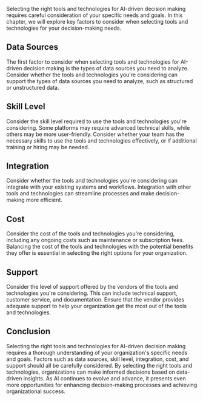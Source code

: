 
Selecting the right tools and technologies for AI-driven decision making requires careful consideration of your specific needs and goals. In this chapter, we will explore key factors to consider when selecting tools and technologies for your decision-making needs.

Data Sources
------------

The first factor to consider when selecting tools and technologies for AI-driven decision making is the types of data sources you need to analyze. Consider whether the tools and technologies you're considering can support the types of data sources you need to analyze, such as structured or unstructured data.

Skill Level
-----------

Consider the skill level required to use the tools and technologies you're considering. Some platforms may require advanced technical skills, while others may be more user-friendly. Consider whether your team has the necessary skills to use the tools and technologies effectively, or if additional training or hiring may be needed.

Integration
-----------

Consider whether the tools and technologies you're considering can integrate with your existing systems and workflows. Integration with other tools and technologies can streamline processes and make decision-making more efficient.

Cost
----

Consider the cost of the tools and technologies you're considering, including any ongoing costs such as maintenance or subscription fees. Balancing the cost of the tools and technologies with the potential benefits they offer is essential in selecting the right options for your organization.

Support
-------

Consider the level of support offered by the vendors of the tools and technologies you're considering. This can include technical support, customer service, and documentation. Ensure that the vendor provides adequate support to help your organization get the most out of the tools and technologies.

Conclusion
----------

Selecting the right tools and technologies for AI-driven decision making requires a thorough understanding of your organization's specific needs and goals. Factors such as data sources, skill level, integration, cost, and support should all be carefully considered. By selecting the right tools and technologies, organizations can make informed decisions based on data-driven insights. As AI continues to evolve and advance, it presents even more opportunities for enhancing decision-making processes and achieving organizational success.

